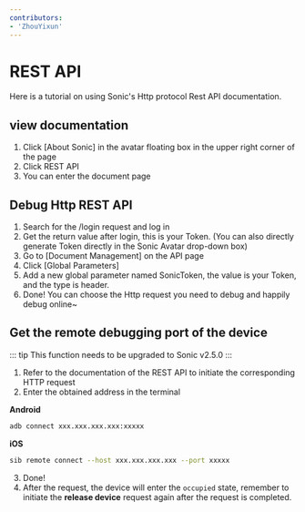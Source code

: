 ```yaml
---
contributors:
- 'ZhouYixun'
---
```


# REST API

Here is a tutorial on using Sonic's Http protocol Rest API documentation.

## view documentation

1. Click [About Sonic] in the avatar floating box in the upper right corner of the page
2. Click REST API
3. You can enter the document page

## Debug Http REST API
1. Search for the /login request and log in
2. Get the return value after login, this is your Token. (You can also directly generate Token directly in the Sonic Avatar drop-down box)
3. Go to [Document Management] on the API page
4. Click [Global Parameters]
5. Add a new global parameter named SonicToken, the value is your Token, and the type is header.
6. Done! You can choose the Http request you need to debug and happily debug online~

## Get the remote debugging port of the device
::: tip
This function needs to be upgraded to Sonic v2.5.0
:::
1. Refer to the documentation of the REST API to initiate the corresponding HTTP request
2. Enter the obtained address in the terminal

**Android**
```bash
adb connect xxx.xxx.xxx.xxx:xxxxx
```
**iOS**
```bash
sib remote connect --host xxx.xxx.xxx.xxx --port xxxxx
```
3. Done!
4. After the request, the device will enter the `occupied` state, remember to initiate the **release device** request again after the request is completed.
